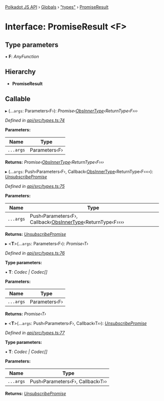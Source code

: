 [Polkadot JS API](../README.md) › [Globals](../globals.md) › ["types"](../modules/_types_.md) › [PromiseResult](_types_.promiseresult.md)

# Interface: PromiseResult <**F**>

## Type parameters

▪ **F**: *AnyFunction*

## Hierarchy

* **PromiseResult**

## Callable

▸ (...`args`: Parameters‹F›): *Promise‹[ObsInnerType](../modules/_types_.md#obsinnertype)‹ReturnType‹F›››*

*Defined in [api/src/types.ts:74](https://github.com/polkadot-js/api/blob/0d2896630/packages/api/src/types.ts#L74)*

**Parameters:**

Name | Type |
------ | ------ |
`...args` | Parameters‹F› |

**Returns:** *Promise‹[ObsInnerType](../modules/_types_.md#obsinnertype)‹ReturnType‹F›››*

▸ (...`args`: Push‹Parameters‹F›, Callback‹[ObsInnerType](../modules/_types_.md#obsinnertype)‹ReturnType‹F››››): *[UnsubscribePromise](../modules/_types_.md#unsubscribepromise)*

*Defined in [api/src/types.ts:75](https://github.com/polkadot-js/api/blob/0d2896630/packages/api/src/types.ts#L75)*

**Parameters:**

Name | Type |
------ | ------ |
`...args` | Push‹Parameters‹F›, Callback‹[ObsInnerType](../modules/_types_.md#obsinnertype)‹ReturnType‹F›››› |

**Returns:** *[UnsubscribePromise](../modules/_types_.md#unsubscribepromise)*

▸ <**T**>(...`args`: Parameters‹F›): *Promise‹T›*

*Defined in [api/src/types.ts:76](https://github.com/polkadot-js/api/blob/0d2896630/packages/api/src/types.ts#L76)*

**Type parameters:**

▪ **T**: *Codec | Codec[]*

**Parameters:**

Name | Type |
------ | ------ |
`...args` | Parameters‹F› |

**Returns:** *Promise‹T›*

▸ <**T**>(...`args`: Push‹Parameters‹F›, Callback‹T››): *[UnsubscribePromise](../modules/_types_.md#unsubscribepromise)*

*Defined in [api/src/types.ts:77](https://github.com/polkadot-js/api/blob/0d2896630/packages/api/src/types.ts#L77)*

**Type parameters:**

▪ **T**: *Codec | Codec[]*

**Parameters:**

Name | Type |
------ | ------ |
`...args` | Push‹Parameters‹F›, Callback‹T›› |

**Returns:** *[UnsubscribePromise](../modules/_types_.md#unsubscribepromise)*
